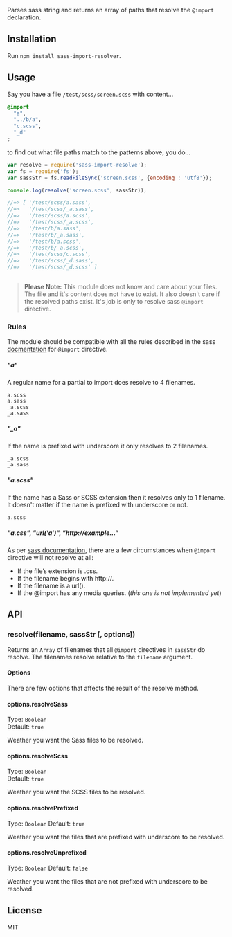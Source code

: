 Parses sass string and returns an array of paths that resolve the `@import` declaration.

## Installation

Run `npm install sass-import-resolver`.

## Usage

Say you have a file `/test/scss/screen.scss` with content...

```scss
@import
  "a",
  "../b/a",
  "c.scss",
  "_d"
;
```

to find out what file paths match to the patterns above, you do...
```js
var resolve = require('sass-import-resolve');
var fs = require('fs');
var sassStr = fs.readFileSync('screen.scss', {encoding : 'utf8'});

console.log(resolve('screen.scss', sassStr));

//=> [ '/test/scss/a.sass',
//=>   '/test/scss/_a.sass',
//=>   '/test/scss/a.scss',
//=>   '/test/scss/_a.scss',
//=>   '/test/b/a.sass',
//=>   '/test/b/_a.sass',
//=>   '/test/b/a.scss',
//=>   '/test/b/_a.scss',
//=>   '/test/scss/c.scss',
//=>   '/test/scss/_d.sass',
//=>   '/test/scss/_d.scss' ]
    
```
> __Please Note:__ This module does not know and care about your files. The file and it's content does not have to exist. It also doesn't care if the resolved paths exist. It's job is only to resolve sass `@import` directive.

### Rules
The module should be compatible with all the rules described in the sass [docmentation][sass-lang] for `@import` directive.

##### "a"
A regular name for a partial to import does resolve to 4 filenames.
```
a.scss
a.sass
_a.scss
_a.sass
```

##### "_a"
If the name is prefixed with underscore it only resolves to 2 filenames.
```
_a.scss
_a.sass
```

##### "a.scss"
If the name has a Sass or SCSS extension then it resolves only to 1 filename.
It doesn't matter if the name is prefixed with underscore or not.
```
a.scss
```

##### "a.css", "url('a')", "http://example..."
As per [sass documentation][sass-lang], there are a few circumstances when `@import` directive will not resolve at all:
- If the file’s extension is .css.
- If the filename begins with http://.
- If the filename is a url().
- If the @import has any media queries. (_this one is not implemented yet_)

## API

### resolve(filename, sassStr [, options])
Returns an `Array` of filenames that all `@import` directives in `sassStr` do resolve.
The filenames resolve relative to the `filename` argument.

#### Options

There are few options that affects the result of the resolve method.

#### options.resolveSass
Type: `Boolean`  
Default: `true`

Weather you want the Sass files to be resolved.

#### options.resolveScss
Type: `Boolean`  
Default: `true`

Weather you want the SCSS files to be resolved.

#### options.resolvePrefixed
Type: `Boolean`
Default: `true`

Weather you want the files that are prefixed with underscore to be resolved.

#### options.resolveUnprefixed
Type: `Boolean`
Default: `false`

Weather you want the files that are not prefixed with underscore to be resolved.

## License

MIT

[sass-lang]: http://sass-lang.com/documentation/file.SASS_REFERENCE.html#import
